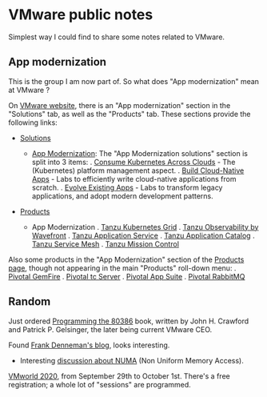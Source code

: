 # VMware public notes

Simplest way I could find to share some notes related to VMware.

## App modernization

This is the group I am now part of. So what does "App modernization"
mean at VMware ?

On [VMware website][5], there is an "App modernization" section in the
"Solutions" tab, as well as the "Products" tab. These sections provide
the following links:

* [Solutions][7]
  - [App Modernization][8]: The "App Modernization solutions" section
    is split into 3 items:
	. [Consume Kubernetes Across Clouds][6] - The (Kubernetes)
      platform management aspect.
    . [Build Cloud-Native Apps][9] - Labs to efficiently write
      cloud-native applications from scratch.
	. [Evolve Existing Apps][10] - Labs to transform legacy
      applications, and adopt modern development patterns.

* [Products][11]
  - App Modernization
	. [Tanzu Kubernetes Grid][17]
	. [Tanzu Observability by Wavefront][14]
	. [Tanzu Application Service][18]
	. [Tanzu Application Catalog][13]
	. [Tanzu Service Mesh][15]
    . [Tanzu Mission Control][12]

Also some products in the "App Modernization" section of the [Products
page][11], though not appearing in the main "Products" roll-down menu:
	. [Pivotal GemFire][16]
	. [Pivotal tc Server][19]
	. [Pivotal App Suite][20]
	. [Pivotal RabbitMQ][21]


## Random

Just ordered [Programming the 80386][1] book, written by John
H. Crawford and Patrick P. Gelsinger, the later being current VMware
CEO.

Found [Frank Denneman's blog][2], looks interesting.
* Interesting [discussion about NUMA][4] (Non Uniform Memory Access).

[VMworld 2020][3], from September 29th to October 1st. There's a free
registration; a whole lot of "sessions" are programmed.


[1]: https://archive.org/details/programming8038600craw
[2]: https://frankdenneman.nl/
[3]: https://www.vmworld.com/en/index.html
[4]: https://frankdenneman.nl/numa/
[5]: https://www.vmware.com/
[6]: https://www.vmware.com/cloud-solutions/app-modernization/kubernetes.html
[7]: https://www.vmware.com/cloud-solutions.html
[8]: https://www.vmware.com/cloud-solutions/app-modernization.html
[9]: https://www.vmware.com/cloud-solutions/app-modernization/cloud-native-apps.html
[10]: https://www.vmware.com/cloud-solutions/app-modernization/existing-apps.html
[11]: https://www.vmware.com/products.html
[12]: https://tanzu.vmware.com/mission-control
[13]: https://tanzu.vmware.com/application-catalog
[14]: https://tanzu.vmware.com/observability
[15]: https://tanzu.vmware.com/service-mesh
[16]: https://www.vmware.com/products/pivotal-gemfire.html
[17]: https://tanzu.vmware.com/kubernetes-grid
[18]: https://tanzu.vmware.com/application-service
[19]: https://www.vmware.com/products/pivotal-tcserver.html
[20]: https://www.vmware.com/products/pivotal-appsuite.html
[21]: https://www.vmware.com/products/pivotal-rabbitmq.html
